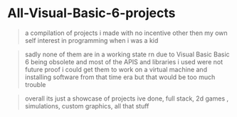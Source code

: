 # All-Visual-Basic-6-projects

>a compilation of projects i made with no incentive other then my own self interest in programming when i was a kid


>sadly none of them are in a working state rn due to Visual Basic Basic 6 being obsolete and most of the APIS and libraries i used were not future proof
i could get them to work on a virtual machine and installing software from that time era but that would be too much trouble

>overall its just a showcase of projects ive done, full stack, 2d games , simulations, custom graphics, all that stuff
